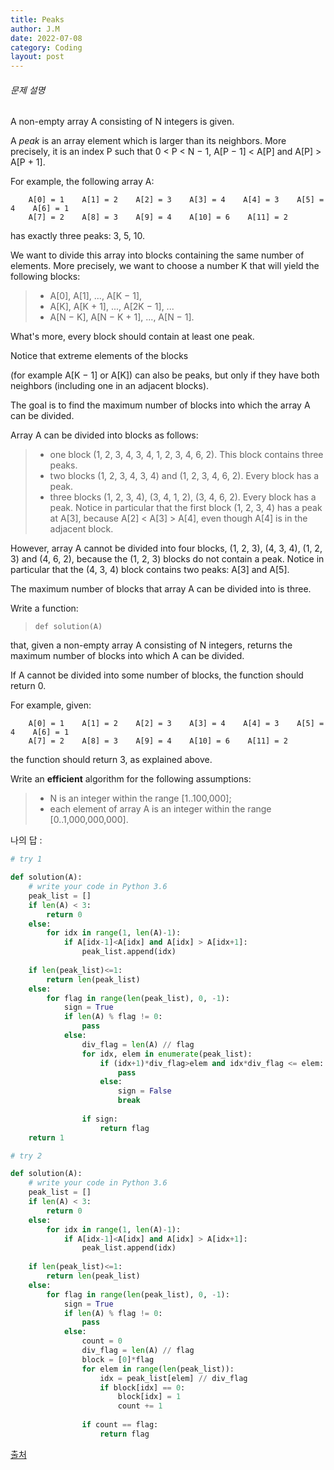 ```yaml
---
title: Peaks
author: J.M
date: 2022-07-08
category: Coding
layout: post
---
```


###### 문제 설명

A non-empty array A consisting of N integers is given.

A *peak* is an array element which is larger than its neighbors. More precisely, it is an index P such that 0 < P < N − 1, A[P − 1] < A[P] and A[P] > A[P + 1].

For example, the following array A:

```
    A[0] = 1    A[1] = 2    A[2] = 3    A[3] = 4    A[4] = 3    A[5] = 4    A[6] = 1
    A[7] = 2    A[8] = 3    A[9] = 4    A[10] = 6    A[11] = 2
```

has exactly three peaks: 3, 5, 10.

We want to divide this array into blocks containing the same number of elements. More precisely, we want to choose a number K that will yield the following blocks:

> - A[0], A[1], ..., A[K − 1],
> - A[K], A[K + 1], ..., A[2K − 1],
>   ...
> - A[N − K], A[N − K + 1], ..., A[N − 1].

What's more, every block should contain at least one peak. 

Notice that extreme elements of the blocks 

(for example A[K − 1] or A[K]) can also be peaks, but only if they have both neighbors (including one in an adjacent blocks).

The goal is to find the maximum number of blocks into which the array A can be divided.

Array A can be divided into blocks as follows:

> - one block (1, 2, 3, 4, 3, 4, 1, 2, 3, 4, 6, 2). This block contains three peaks.
> - two blocks (1, 2, 3, 4, 3, 4) and (1, 2, 3, 4, 6, 2). Every block has a peak.
> - three blocks (1, 2, 3, 4), (3, 4, 1, 2), (3, 4, 6, 2). Every block has a peak. Notice in particular that the first block (1, 2, 3, 4) has a peak at A[3], because A[2] < A[3] > A[4], even though A[4] is in the adjacent block.

However, array A cannot be divided into four blocks, (1, 2, 3), (4, 3, 4), (1, 2, 3) and (4, 6, 2), because the (1, 2, 3) blocks do not contain a peak. Notice in particular that the (4, 3, 4) block contains two peaks: A[3] and A[5].

The maximum number of blocks that array A can be divided into is three.

Write a function:

> ```
> def solution(A)
> ```

that, given a non-empty array A consisting of N integers, returns the maximum number of blocks into which A can be divided.

If A cannot be divided into some number of blocks, the function should return 0.

For example, given:

```
    A[0] = 1    A[1] = 2    A[2] = 3    A[3] = 4    A[4] = 3    A[5] = 4    A[6] = 1
    A[7] = 2    A[8] = 3    A[9] = 4    A[10] = 6    A[11] = 2
```

the function should return 3, as explained above.

Write an **efficient** algorithm for the following assumptions:

> - N is an integer within the range [1..100,000];
> - each element of array A is an integer within the range [0..1,000,000,000].

나의 답 : 

```python
# try 1

def solution(A):
    # write your code in Python 3.6
    peak_list = []
    if len(A) < 3:
        return 0
    else:
        for idx in range(1, len(A)-1):
            if A[idx-1]<A[idx] and A[idx] > A[idx+1]:
                peak_list.append(idx)
    
    if len(peak_list)<=1:
        return len(peak_list)
    else:
        for flag in range(len(peak_list), 0, -1):
            sign = True
            if len(A) % flag != 0:
                pass
            else:
                div_flag = len(A) // flag
                for idx, elem in enumerate(peak_list):
                    if (idx+1)*div_flag>elem and idx*div_flag <= elem:
                        pass
                    else:
                        sign = False
                        break
            
                if sign:
                    return flag
    return 1
```

```python
# try 2

def solution(A):
    # write your code in Python 3.6
    peak_list = []
    if len(A) < 3:
        return 0
    else:
        for idx in range(1, len(A)-1):
            if A[idx-1]<A[idx] and A[idx] > A[idx+1]:
                peak_list.append(idx)
    
    if len(peak_list)<=1:
        return len(peak_list)
    else:
        for flag in range(len(peak_list), 0, -1):
            sign = True
            if len(A) % flag != 0:
                pass
            else:
                count = 0
                div_flag = len(A) // flag
                block = [0]*flag
                for elem in range(len(peak_list)):
                    idx = peak_list[elem] // div_flag
                    if block[idx] == 0:
                        block[idx] = 1
                        count += 1
            
                if count == flag:
                    return flag
```

[출처](https://app.codility.com/programmers/lessons/10-prime_and_composite_numbers/peaks/start/)

